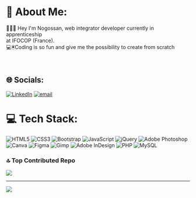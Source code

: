 # 💫 About Me:
👩🏾‍💻 Hey I'm Nogossan, web integrator developer currently in apprenticeship <br>at IFOCOP (France).<br>💻🖲️Coding is so fun and give me the possibility to create from scratch<br><br><br>


## 🌐 Socials:
[![LinkedIn](https://img.shields.io/badge/LinkedIn-%230077B5.svg?logo=linkedin&logoColor=white)](https://linkedin.com/in/https://www.linkedin.com/in/nogossan-b-a64669335/) [![email](https://img.shields.io/badge/Email-D14836?logo=gmail&logoColor=white)](mailto:nogossanbinate@outlook.fr) 

# 💻 Tech Stack:
![HTML5](https://img.shields.io/badge/html5-%23E34F26.svg?style=for-the-badge&logo=html5&logoColor=white) ![CSS3](https://img.shields.io/badge/css3-%231572B6.svg?style=for-the-badge&logo=css3&logoColor=white) ![Bootstrap](https://img.shields.io/badge/bootstrap-%238511FA.svg?style=for-the-badge&logo=bootstrap&logoColor=white) ![JavaScript](https://img.shields.io/badge/javascript-%23323330.svg?style=for-the-badge&logo=javascript&logoColor=%23F7DF1E) ![jQuery](https://img.shields.io/badge/jquery-%230769AD.svg?style=for-the-badge&logo=jquery&logoColor=white) ![Adobe Photoshop](https://img.shields.io/badge/adobe%20photoshop-%2331A8FF.svg?style=for-the-badge&logo=adobe%20photoshop&logoColor=white) ![Canva](https://img.shields.io/badge/Canva-%2300C4CC.svg?style=for-the-badge&logo=Canva&logoColor=white)  ![Figma](https://img.shields.io/badge/figma-%23F24E1E.svg?style=for-the-badge&logo=figma&logoColor=white) ![Gimp](https://img.shields.io/badge/Gimp-657D8B?style=for-the-badge&logo=gimp&logoColor=FFFFFF) ![Adobe InDesign](https://img.shields.io/badge/Adobe%20InDesign-49021F?style=for-the-badge&logo=adobeindesign&logoColor=FF3366) ![PHP](https://img.shields.io/badge/php-%23777BB4.svg?style=for-the-badge&logo=php&logoColor=white)  ![MySQL](https://img.shields.io/badge/mysql-4479A1.svg?style=for-the-badge&logo=mysql&logoColor=white)


### 🔝 Top Contributed Repo
![](https://github-contributor-stats.vercel.app/api?username=NogossanB&limit=5&theme=dark&combine_all_yearly_contributions=true)

---
[![](https://visitcount.itsvg.in/api?id=NogossanB&icon=0&color=0)](https://visitcount.itsvg.in)

<!-- Proudly created with GPRM ( https://gprm.itsvg.in ) -->
